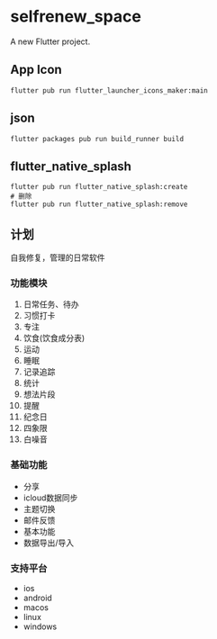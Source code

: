 # selfrenew_space

A new Flutter project.

## App Icon

```shell
flutter pub run flutter_launcher_icons_maker:main
```

## json

```shell
flutter packages pub run build_runner build
```

## flutter_native_splash

```shell
flutter pub run flutter_native_splash:create
# 删除
flutter pub run flutter_native_splash:remove
```

## 计划

自我修复，管理的日常软件

### 功能模块

1. 日常任务、待办
2. 习惯打卡
3. 专注
4. 饮食(饮食成分表)
5. 运动
6. 睡眠
7. 记录追踪
8. 统计
9. 想法片段
10. 提醒
11. 纪念日
12. 四象限
13. 白噪音

### 基础功能

* 分享
* icloud数据同步
* 主题切换
* 邮件反馈
* 基本功能
* 数据导出/导入

### 支持平台

* ios
* android
* macos
* linux
* windows
